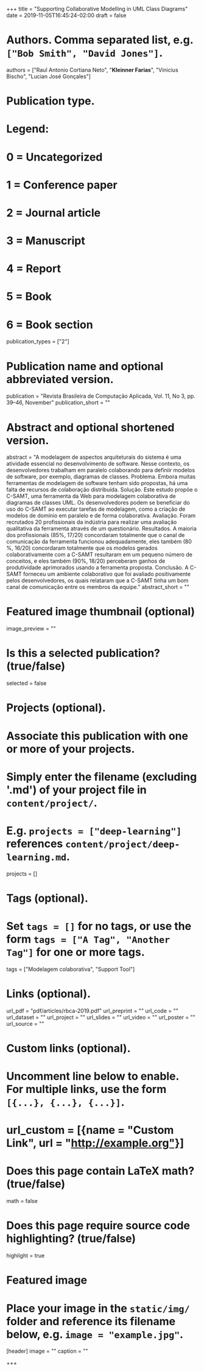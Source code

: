 +++
title = "Supporting Collaborative Modelling in UML Class Diagrams"
date = 2019-11-05T16:45:24-02:00
draft = false

# Authors. Comma separated list, e.g. `["Bob Smith", "David Jones"]`.
authors = ["Raul Antonio Cortiana Neto", "**Kleinner Farias**", "Vinicius Bischo", "Lucian José Gonçales"]

# Publication type.
# Legend:
# 0 = Uncategorized
# 1 = Conference paper
# 2 = Journal article
# 3 = Manuscript
# 4 = Report
# 5 = Book
# 6 = Book section
publication_types = ["2"]

# Publication name and optional abbreviated version.
publication = "Revista Brasileira de Computação Aplicada, Vol. 11, No 3, pp. 39–46, November"
publication_short = ""

# Abstract and optional shortened version.
abstract = "A modelagem de aspectos arquiteturais do sistema é uma atividade essencial no desenvolvimento de software. Nesse contexto, os desenvolvedores trabalham em paralelo colaborando para definiir modelos de software, por exemplo, diagramas de classes. Problema. Embora muitas ferramentas de modelagem de software tenham sido propostas, há uma falta de recursos de colaboração distribuída. Solução. Este estudo propõe o C-SAMT, uma ferramenta da Web para modelagem colaborativa de diagramas de classes UML. Os desenvolvedores podem se beneficiar do uso do C-SAMT ao executar tarefas de modelagem, como a criação de modelos de domínio em paralelo e de forma colaborativa. Avaliação. Foram recrutados 20 profissionais da indústria para realizar uma avaliação qualitativa da ferramenta através de um questionário. Resultados. A maioria dos profissionais (85%, 17/20) concordaram totalmente que o canal de comunicação da ferramenta funcionou adequadamente, eles também (80 %, 16/20) concordaram totalmente que os modelos gerados colaborativamente com a C-SAMT resultaram em um pequeno número de conceitos, e eles também (90%, 18/20) perceberam ganhos de produtividade aprimorados usando a ferramenta proposta. Conclusão. A C-SAMT forneceu um ambiente colaborativo que foi avaliado positivamente pelos desenvolvedores, os quais relataram que a C-SAMT tinha um bom canal de comunicação entre os membros da equipe."
abstract_short = ""

# Featured image thumbnail (optional)
image_preview = ""

# Is this a selected publication? (true/false)
selected = false

# Projects (optional).
#   Associate this publication with one or more of your projects.
#   Simply enter the filename (excluding '.md') of your project file in `content/project/`.
#   E.g. `projects = ["deep-learning"]` references `content/project/deep-learning.md`.
projects = []

# Tags (optional).
#   Set `tags = []` for no tags, or use the form `tags = ["A Tag", "Another Tag"]` for one or more tags.
tags = ["Modelagem colaborativa", "Support Tool"]

# Links (optional).
url_pdf = "pdf/articles/rbca-2019.pdf"
url_preprint = ""
url_code = ""
url_dataset = ""
url_project = ""
url_slides = ""
url_video = ""
url_poster = ""
url_source = ""

# Custom links (optional).
#   Uncomment line below to enable. For multiple links, use the form `[{...}, {...}, {...}]`.
# url_custom = [{name = "Custom Link", url = "http://example.org"}]

# Does this page contain LaTeX math? (true/false)
math = false

# Does this page require source code highlighting? (true/false)
highlight = true

# Featured image
# Place your image in the `static/img/` folder and reference its filename below, e.g. `image = "example.jpg"`.
[header]
image = ""
caption = ""

+++
